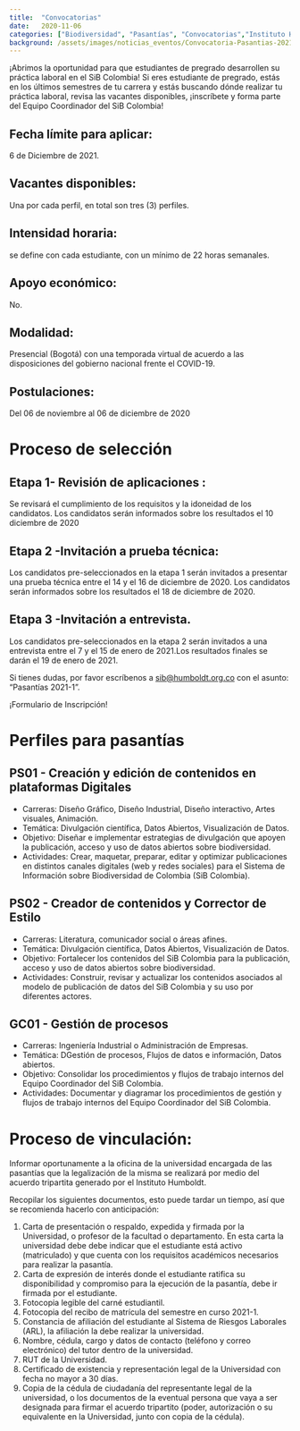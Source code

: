 ```yaml
---
title:  "Convocatorias"
date:   2020-11-06
categories: ["Biodiversidad", "Pasantías", "Convocatorias","Instituto Humboldt", "2020"]
background: /assets/images/noticias_eventos/Convocatoria-Pasantias-2021-1-22-min-1000x1000.jpg
---
```


¡Abrimos la oportunidad para que estudiantes de pregrado desarrollen su práctica laboral en el SiB Colombia!
Si eres estudiante de pregrado, estás en los últimos semestres de tu carrera y estás buscando dónde realizar tu práctica laboral, revisa las vacantes disponibles, ¡inscríbete y forma parte del Equipo Coordinador del SiB Colombia!

## Fecha límite para aplicar: 
6 de Diciembre de 2021.
## Vacantes disponibles: 
Una por cada perfil, en total son tres (3) perfiles.
## Intensidad horaria: 
se define con cada estudiante, con un mínimo de 22 horas semanales.
## Apoyo económico: 
No.
## Modalidad: 
Presencial (Bogotá) con una temporada virtual de acuerdo a las disposiciones del gobierno nacional frente el COVID-19.
## Postulaciones: 
Del 06 de noviembre al 06 de diciembre de 2020

# Proceso de selección

## Etapa 1- Revisión de aplicaciones :  
Se revisará el cumplimiento de los requisitos y la idoneidad de los candidatos. Los candidatos serán informados sobre los resultados el 10 diciembre de 2020
## Etapa 2 -Invitación a prueba técnica: 
Los candidatos pre-seleccionados en la etapa 1 serán invitados a presentar una prueba técnica entre el 14 y el 16 de diciembre de 2020. Los candidatos serán informados sobre los resultados el 18 de diciembre de 2020.
## Etapa 3 -Invitación a entrevista.
Los candidatos pre-seleccionados en la etapa 2 serán invitados a una entrevista entre el 7 y el 15 de enero de 2021.Los resultados finales se darán el  19 de enero de 2021.

Si tienes dudas, por favor escríbenos a sib@humboldt.org.co con el asunto: “Pasantías 2021-1”.

¡Formulario de Inscripción!

# Perfiles para pasantías

## PS01 - Creación y edición de contenidos en plataformas Digitales

- Carreras: Diseño Gráfico, Diseño Industrial, Diseño interactivo, Artes visuales, Animación.
- Temática: Divulgación científica, Datos Abiertos, Visualización de Datos.
- Objetivo: Diseñar e implementar estrategias de divulgación que apoyen la publicación, acceso y uso de datos abiertos sobre biodiversidad.
- Actividades: Crear, maquetar, preparar, editar y optimizar publicaciones en distintos canales digitales (web y redes sociales) para el Sistema de Información sobre Biodiversidad de Colombia (SiB Colombia).

## PS02 - Creador de contenidos y Corrector de Estilo

- Carreras: Literatura, comunicador social o áreas afines.
- Temática: Divulgación científica, Datos Abiertos, Visualización de Datos.
- Objetivo: Fortalecer los contenidos del SiB Colombia para la publicación, acceso y uso de datos abiertos sobre biodiversidad.
- Actividades: Construir, revisar y actualizar los contenidos asociados al modelo de publicación de datos del SiB Colombia y su uso por diferentes actores.

## GC01 - Gestión de procesos

- Carreras: Ingeniería Industrial o Administración de Empresas.
- Temática: DGestión de procesos, Flujos de datos e información, Datos abiertos.
- Objetivo: Consolidar los procedimientos y flujos de trabajo internos del Equipo Coordinador del SiB Colombia.
- Actividades: Documentar y diagramar los procedimientos de gestión y flujos de trabajo internos del Equipo Coordinador del SiB Colombia.

# Proceso de vinculación:

Informar oportunamente a la oficina de la universidad encargada de las pasantías que la legalización de la misma se realizará por medio del acuerdo tripartita generado por el Instituto Humboldt.

Recopilar los siguientes documentos, esto puede tardar un tiempo, así que se recomienda hacerlo con anticipación:

1. Carta de presentación o respaldo, expedida y firmada por la Universidad, o profesor de la facultad o departamento. En esta carta la universidad debe debe indicar que el estudiante está activo (matriculado) y que cuenta con los requisitos académicos necesarios para realizar la pasantía.
2. Carta de expresión de interés donde el estudiante ratifica su disponibilidad y compromiso para la ejecución de la pasantía, debe ir firmada por el estudiante.
3. Fotocopia legible del carné estudiantil.
4. Fotocopia del recibo de matrícula del semestre en curso 2021-1.
5. Constancia de afiliación del estudiante al Sistema de Riesgos Laborales (ARL), la afiliación la debe realizar la universidad.
6. Nombre, cédula, cargo y datos de contacto (teléfono y correo electrónico) del tutor dentro de la universidad.
7.  RUT de la Universidad.
8.  Certificado de existencia y representación legal de la Universidad con fecha no mayor a 30 días.
9.  Copia de la cédula de ciudadanía del representante legal de la universidad, o los documentos de la eventual persona que vaya a ser designada para firmar el acuerdo tripartito (poder, autorización o su equivalente en la Universidad, junto con copia de la cédula). 



